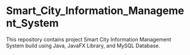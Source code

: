 # Smart_City_Information_Management_System

This repository contains project Smart City Information Management System build using Java, JavaFX Library, and MySQL Database.